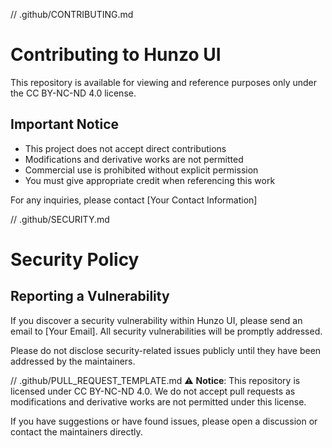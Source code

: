 // .github/CONTRIBUTING.md

# Contributing to Hunzo UI

This repository is available for viewing and reference purposes only under the CC BY-NC-ND 4.0 license.

## Important Notice

- This project does not accept direct contributions
- Modifications and derivative works are not permitted
- Commercial use is prohibited without explicit permission
- You must give appropriate credit when referencing this work

For any inquiries, please contact [Your Contact Information]

// .github/SECURITY.md

# Security Policy

## Reporting a Vulnerability

If you discover a security vulnerability within Hunzo UI, please send an email to [Your Email]. All security vulnerabilities will be promptly addressed.

Please do not disclose security-related issues publicly until they have been addressed by the maintainers.

// .github/PULL_REQUEST_TEMPLATE.md
⚠️ **Notice**: This repository is licensed under CC BY-NC-ND 4.0. We do not accept pull requests as modifications and derivative works are not permitted under this license.

If you have suggestions or have found issues, please open a discussion or contact the maintainers directly.
